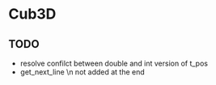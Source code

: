 # Cub3D

## TODO 
- resolve confilct between double and int version of t_pos
- get_next_line \n not added at the end